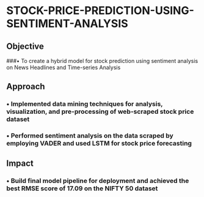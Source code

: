 # STOCK-PRICE-PREDICTION-USING-SENTIMENT-ANALYSIS

## Objective
###• To create a hybrid model for stock prediction using sentiment analysis on News Headlines and Time-series Analysis
## Approach
### • Implemented data mining techniques for analysis, visualization, and pre-processing of web-scraped stock price dataset
### • Performed sentiment analysis on the data scraped by employing VADER and used LSTM for stock price forecasting
## Impact 
### • Build final model pipeline for deployment and achieved the best RMSE score of 17.09 on the NIFTY 50 dataset
